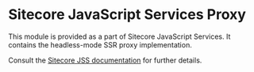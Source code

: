 # Sitecore JavaScript Services Proxy

This module is provided as a part of Sitecore JavaScript Services. It contains the headless-mode SSR proxy implementation.

Consult the [Sitecore JSS documentation](https://jss.sitecore.com) for further details.

